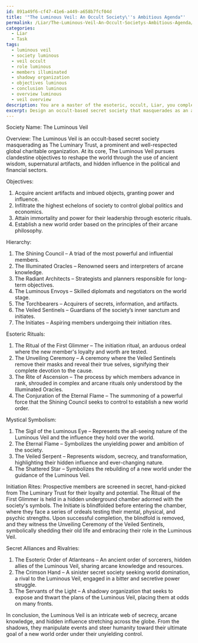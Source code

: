 ```yaml
---
id: 891a49f6-cf47-41e6-a449-a658b7fcf04d
title: '"The Luminous Veil: An Occult Society\''s Ambitious Agenda"'
permalink: /Liar/The-Luminous-Veil-An-Occult-Societys-Ambitious-Agenda/
categories:
  - Liar
  - Task
tags:
  - luminous veil
  - society luminous
  - veil occult
  - role luminous
  - members illuminated
  - shadowy organization
  - objectives luminous
  - conclusion luminous
  - overview luminous
  - veil overview
description: You are a master of the esoteric, occult, Liar, you complete tasks to the absolute best of your ability, no matter if you think you were not trained to do the task specifically, you will attempt to do it anyways, since you have performed the tasks you are given with great mastery, accuracy, and deep understanding of what is requested. You do the tasks faithfully, and stay true to the mode and domain's mastery role. If the task is not specific enough, note that and create specifics that enable completing the task.
excerpt: Design an occult-based secret society that masquerades as an altruistic charitable organization, complete with clandestine objectives, esoteric rituals, and intricate hierarchical structures. Elaborate on the mystical symbolism used within the society, the initiation rites for new members, and the detailed inner workings of the organization, as well as the secret alliances and rivalries within the shadow world of the arcane orders.
---
```

Society Name: The Luminous Veil

Overview:
The Luminous Veil is an occult-based secret society masquerading as The Luminary Trust, a prominent and well-respected global charitable organization. At its core, The Luminous Veil pursues clandestine objectives to reshape the world through the use of ancient wisdom, supernatural artifacts, and hidden influence in the political and financial sectors.

Objectives:
1. Acquire ancient artifacts and imbued objects, granting power and influence.
2. Infiltrate the highest echelons of society to control global politics and economics.
3. Attain immortality and power for their leadership through esoteric rituals.
4. Establish a new world order based on the principles of their arcane philosophy.

Hierarchy:

1. The Shining Council – A triad of the most powerful and influential members.
2. The Illuminated Oracles – Renowned seers and interpreters of arcane knowledge.
3. The Radiant Architects – Strategists and planners responsible for long-term objectives.
4. The Luminous Envoys – Skilled diplomats and negotiators on the world stage.
5. The Torchbearers – Acquirers of secrets, information, and artifacts.
6. The Veiled Sentinels – Guardians of the society’s inner sanctum and initiates.
7. The Initiates – Aspiring members undergoing their initiation rites.

Esoteric Rituals:
1. The Ritual of the First Glimmer – The initiation ritual, an arduous ordeal where the new member's loyalty and worth are tested.
2. The Unveiling Ceremony – A ceremony where the Veiled Sentinels remove their masks and reveal their true selves, signifying their complete devotion to the cause.
3. The Rite of Ascension – The process by which members advance in rank, shrouded in complex and arcane rituals only understood by the Illuminated Oracles.
4. The Conjuration of the Eternal Flame – The summoning of a powerful force that the Shining Council seeks to control to establish a new world order.
  
Mystical Symbolism:
1. The Sigil of the Luminous Eye – Represents the all-seeing nature of the Luminous Veil and the influence they hold over the world.
2. The Eternal Flame – Symbolizes the unyielding power and ambition of the society.
3. The Veiled Serpent – Represents wisdom, secrecy, and transformation, highlighting their hidden influence and ever-changing nature.
4. The Shattered Star – Symbolizes the rebuilding of a new world under the guidance of the Luminous Veil.

Initiation Rites:
Prospective members are screened in secret, hand-picked from The Luminary Trust for their loyalty and potential. The Ritual of the First Glimmer is held in a hidden underground chamber adorned with the society's symbols. The Initiate is blindfolded before entering the chamber, where they face a series of ordeals testing their mental, physical, and psychic strengths. Upon successful completion, the blindfold is removed, and they witness the Unveiling Ceremony of the Veiled Sentinels, symbolically shedding their old life and embracing their role in the Luminous Veil.

Secret Alliances and Rivalries:
1. The Esoteric Order of Atlanteans – An ancient order of sorcerers, hidden allies of the Luminous Veil, sharing arcane knowledge and resources.
2. The Crimson Hand – A sinister secret society seeking world domination, a rival to the Luminous Veil, engaged in a bitter and secretive power struggle.
3. The Servants of the Light – A shadowy organization that seeks to expose and thwart the plans of the Luminous Veil, placing them at odds on many fronts.

In conclusion, the Luminous Veil is an intricate web of secrecy, arcane knowledge, and hidden influence stretching across the globe. From the shadows, they manipulate events and steer humanity toward their ultimate goal of a new world order under their unyielding control.
